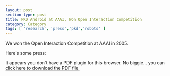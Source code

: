 ```yaml
---
layout: post
section-type: post
title: PKD Android at AAAI, Won Open Interaction Competition
category: Category
tags: [ 'research', 'press','pkd','robots' ]
---
```

We won the Open Interaction Competition at AAAI in 2005.

Here's some press:

<object data="https://blogs.memphis.edu/aolney/files/2019/10/pittribune.pdf" type="application/pdf" width="100%" height="600px">
 
  <p>It appears you don't have a PDF plugin for this browser.
  No biggie... you can <a href="https://blogs.memphis.edu/aolney/files/2019/10/pittribune.pdf">click here to
  download the PDF file.</a></p>
  
</object>

